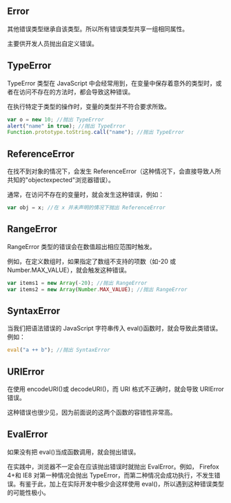 ## Error

其他错误类型继承自该类型。所以所有错误类型共享一组相同属性。

主要供开发人员抛出自定义错误。

## TypeError

TypeError 类型在 JavaScript 中会经常用到，在变量中保存着意外的类型时，或者在访问不存在的方法时，都会导致这种错误。

在执行特定于类型的操作时，变量的类型并不符合要求所致。

```js
var o = new 10; //抛出 TypeError
alert("name" in true); //抛出 TypeError
Function.prototype.toString.call("name"); //抛出 TypeError
```

## ReferenceError

在找不到对象的情况下，会发生 ReferenceError（这种情况下，会直接导致人所共知的"objectexpected"浏览器错误）。

通常，在访问不存在的变量时，就会发生这种错误，例如：

```js
var obj = x; //在 x 并未声明的情况下抛出 ReferenceError
```

## RangeError

RangeError 类型的错误会在数值超出相应范围时触发。

例如，在定义数组时，如果指定了数组不支持的项数（如-20 或 Number.MAX_VALUE），就会触发这种错误。

```js
var items1 = new Array(-20); //抛出 RangeError
var items2 = new Array(Number.MAX_VALUE); //抛出 RangeError
```

## SyntaxError

当我们把语法错误的 JavaScript 字符串传入 eval()函数时，就会导致此类错误。例如：

```js
eval("a ++ b"); //抛出 SyntaxError
```

## URIError

在使用 encodeURI()或 decodeURI()，而 URI 格式不正确时，就会导致 URIError 错误。

这种错误也很少见，因为前面说的这两个函数的容错性非常高。

## EvalError

如果没有把 eval()当成函数调用，就会抛出错误。

在实践中，浏览器不一定会在应该抛出错误时就抛出 EvalError。例如， Firefox 4+和 IE8 对第一种情况会抛出 TypeError，而第二种情况会成功执行，不发生错误。有鉴于此，加上在实际开发中极少会这样使用 eval()，所以遇到这种错误类型的可能性极小。